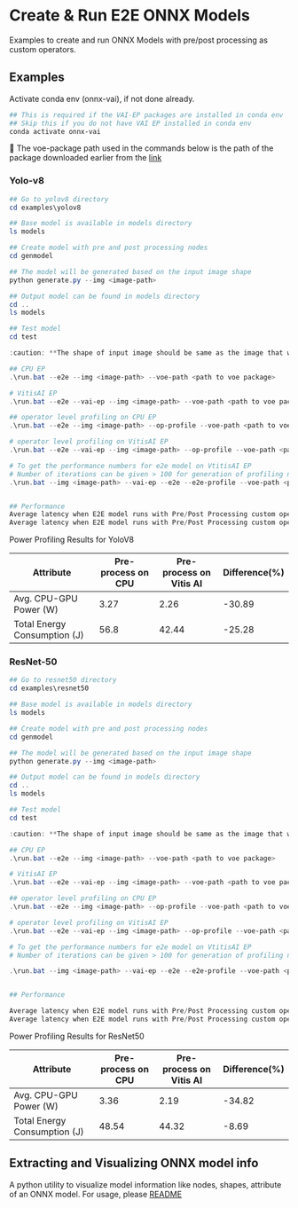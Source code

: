 # Create & Run E2E ONNX Models

Examples to create and run ONNX Models with pre/post processing as custom operators.

## Examples

Activate conda env (onnx-vai), if not done already.
```powershell
## This is required if the VAI-EP packages are installed in conda env
## Skip this if you do not have VAI EP installed in conda env
conda activate onnx-vai
```
:pushpin: The voe-package path used in the commands below is the path of the package downloaded earlier from the [link](http://xcoartifactory/artifactory/vai-rt-ipu-prod-local/com/amd/onnx-rt/phx/dev/603/windows/voe-4.0-win_amd64.zip) 

### Yolo-v8

```powershell
## Go to yolov8 directory
cd examples\yolov8

## Base model is available in models directory
ls models

## Create model with pre and post processing nodes
cd genmodel

## The model will be generated based on the input image shape 
python generate.py --img <image-path>

## Output model can be found in models directory
cd ..
ls models

## Test model 
cd test

:caution: **The shape of input image should be same as the image that was used for generating model**

## CPU EP
.\run.bat --e2e --img <image-path> --voe-path <path to voe package>

# VitisAI EP
.\run.bat --e2e --vai-ep --img <image-path> --voe-path <path to voe package>

## operator level profiling on CPU EP 
.\run.bat --e2e --img <image-path> --op-profile --voe-path <path to voe package>

# operator level profiling on VitisAI EP
.\run.bat --e2e --vai-ep --img <image-path> --op-profile --voe-path <path to voe package>

# To get the performance numbers for e2e model on VtitisAI EP
# Number of iterations can be given > 100 for generation of profiling numbers
.\run.bat --img <image-path> --vai-ep --e2e --e2e-profile --voe-path <path to voe package> --iterations <Number of iterations>


## Performance
Average latency when E2E model runs with Pre/Post Processing custom operators on CPU: 138.142 ms
Average latency when E2E model runs with Pre/Post Processing custom operators on AIE: 114.99 ms
```
Power Profiling Results for YoloV8

Attribute | Pre-process on CPU | Pre-process on Vitis AI | Difference(%)
--- | --- | --- | --- 
Avg. CPU-GPU Power (W)|3.27|2.26|-30.89
Total Energy Consumption (J)|56.8|42.44|-25.28

### ResNet-50

```powershell
## Go to resnet50 directory
cd examples\resnet50

## Base model is available in models directory
ls models

## Create model with pre and post processing nodes
cd genmodel

## The model will be generated based on the input image shape
python generate.py --img <image-path>

## Output model can be found in models directory
cd ..
ls models

## Test model
cd test

:caution: **The shape of input image should be same as the image that was used for generating model**

## CPU EP
.\run.bat --e2e --img <image-path> --voe-path <path to voe package>

# VitisAI EP
.\run.bat --e2e --vai-ep --img <image-path> --voe-path <path to voe package>

## operator level profiling on CPU EP 
.\run.bat --e2e --img <image-path> --op-profile --voe-path <path to voe package>

# operator level profiling on VitisAI EP
.\run.bat --e2e --vai-ep --img <image-path> --op-profile --voe-path <path to voe package>

# To get the performance numbers for e2e model on VtitisAI EP
# Number of iterations can be given > 100 for generation of profiling numbers

.\run.bat --img <image-path> --vai-ep --e2e --e2e-profile --voe-path <path to voe package> --iterations <Number of iterations>


## Performance

Average latency when E2E model runs with Pre/Post Processing custom operators on CPU: 26.6 ms
Average latency when E2E model runs with Pre/Post Processing custom operators on AIE: 28.8 ms
```
Power Profiling Results for ResNet50

Attribute | Pre-process on CPU | Pre-process on Vitis AI | Difference(%)
--- | --- | --- | --- 
Avg. CPU-GPU Power (W)|3.36|2.19|-34.82
Total Energy Consumption (J)|48.54|44.32|-8.69

## Extracting and Visualizing ONNX model info
A python utility to visualize model information like nodes, shapes, attribute of an ONNX model.
For usage, please [README](../tools/README.md)
